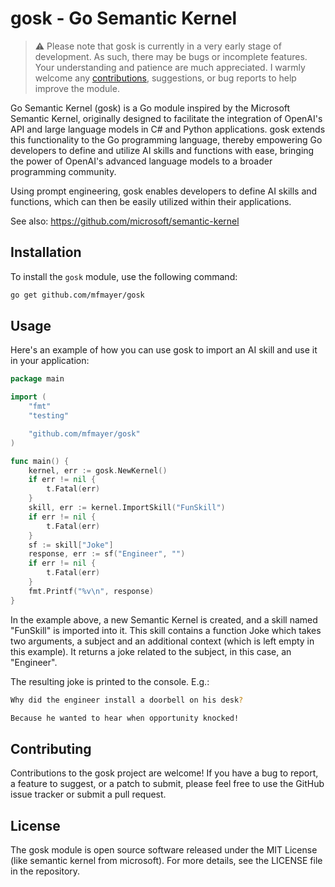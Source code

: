 # gosk - Go Semantic Kernel

> ⚠️ Please note that gosk is currently in a very early stage of development. As such, there may be bugs or incomplete features. Your understanding and patience are much appreciated. I warmly welcome any [contributions](#contributing), suggestions, or bug reports to help improve the module.

Go Semantic Kernel (gosk) is a Go module inspired by the Microsoft Semantic Kernel, originally designed to facilitate the integration of OpenAI's API and large language models in C# and Python applications. gosk extends this functionality to the Go programming language, thereby empowering Go developers to define and utilize AI skills and functions with ease, bringing the power of OpenAI's advanced language models to a broader programming community.

Using prompt engineering, gosk enables developers to define AI skills and functions, which can then be easily utilized within their applications.

See also: <https://github.com/microsoft/semantic-kernel>

## Installation

To install the `gosk` module, use the following command:

```bash
go get github.com/mfmayer/gosk
```

## Usage

Here's an example of how you can use gosk to import an AI skill and use it in your application:

```go
package main

import (
	"fmt"
	"testing"

	"github.com/mfmayer/gosk"
)

func main() {
	kernel, err := gosk.NewKernel()
	if err != nil {
		t.Fatal(err)
	}
	skill, err := kernel.ImportSkill("FunSkill")
	if err != nil {
		t.Fatal(err)
	}
	sf := skill["Joke"]
	response, err := sf("Engineer", "")
	if err != nil {
		t.Fatal(err)
	}
	fmt.Printf("%v\n", response)
}
```

In the example above, a new Semantic Kernel is created, and a skill named "FunSkill" is imported into it. This skill contains a function Joke which takes two arguments, a subject and an additional context (which is left empty in this example). It returns a joke related to the subject, in this case, an "Engineer".

The resulting joke is printed to the console. E.g.:

```bash
Why did the engineer install a doorbell on his desk?

Because he wanted to hear when opportunity knocked!
```

## Contributing

Contributions to the gosk project are welcome! If you have a bug to report, a feature to suggest, or a patch to submit, please feel free to use the GitHub issue tracker or submit a pull request.

## License

The gosk module is open source software released under the MIT License (like semantic kernel from microsoft). For more details, see the LICENSE file in the repository.